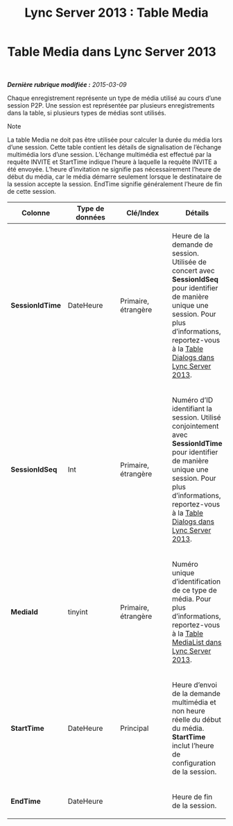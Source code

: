 ﻿---
title: 'Lync Server 2013 : Table Media'
TOCTitle: Table Media
ms:assetid: 1e1b427f-59b5-4564-bde5-1002a80439ee
ms:mtpsurl: https://technet.microsoft.com/fr-fr/library/Gg398268(v=OCS.15)
ms:contentKeyID: 49296444
ms.date: 05/20/2016
mtps_version: v=OCS.15
ms.translationtype: HT
---

# Table Media dans Lync Server 2013

 

_**Dernière rubrique modifiée :** 2015-03-09_

Chaque enregistrement représente un type de média utilisé au cours d’une session P2P. Une session est représentée par plusieurs enregistrements dans la table, si plusieurs types de médias sont utilisés.

> [!note]  
> La table Media ne doit pas être utilisée pour calculer la durée du média lors d’une session. Cette table contient les détails de signalisation de l’échange multimédia lors d’une session. L’échange multimédia est effectué par la requête INVITE et StartTime indique l’heure à laquelle la requête INVITE a été envoyée. L’heure d’invitation ne signifie pas nécessairement l’heure de début du média, car le média démarre seulement lorsque le destinataire de la session accepte la session. EndTime signifie généralement l’heure de fin de cette session.


<table>
<colgroup>
<col style="width: 25%" />
<col style="width: 25%" />
<col style="width: 25%" />
<col style="width: 25%" />
</colgroup>
<thead>
<tr class="header">
<th>Colonne</th>
<th>Type de données</th>
<th>Clé/Index</th>
<th>Détails</th>
</tr>
</thead>
<tbody>
<tr class="odd">
<td><p><strong>SessionIdTime</strong></p></td>
<td><p>DateHeure</p></td>
<td><p>Primaire, étrangère</p></td>
<td><p>Heure de la demande de session. Utilisée de concert avec <strong>SessionIdSeq</strong> pour identifier de manière unique une session. Pour plus d’informations, reportez-vous à la <a href="lync-server-2013-dialogs-table.md">Table Dialogs dans Lync Server 2013</a>.</p></td>
</tr>
<tr class="even">
<td><p><strong>SessionIdSeq</strong></p></td>
<td><p>Int</p></td>
<td><p>Primaire, étrangère</p></td>
<td><p>Numéro d’ID identifiant la session. Utilisé conjointement avec <strong>SessionIdTime</strong> pour identifier de manière unique une session. Pour plus d’informations, reportez-vous à la <a href="lync-server-2013-dialogs-table.md">Table Dialogs dans Lync Server 2013</a>.</p></td>
</tr>
<tr class="odd">
<td><p><strong>MediaId</strong></p></td>
<td><p>tinyint</p></td>
<td><p>Primaire, étrangère</p></td>
<td><p>Numéro unique d’identification de ce type de média. Pour plus d’informations, reportez-vous à la <a href="lync-server-2013-medialist-table.md">Table MediaList dans Lync Server 2013</a>.</p></td>
</tr>
<tr class="even">
<td><p><strong>StartTime</strong></p></td>
<td><p>DateHeure</p></td>
<td><p>Principal</p></td>
<td><p>Heure d’envoi de la demande multimédia et non heure réelle du début du média. <strong>StartTime</strong> inclut l’heure de configuration de la session.</p></td>
</tr>
<tr class="odd">
<td><p><strong>EndTime</strong></p></td>
<td><p>DateHeure</p></td>
<td><p></p></td>
<td><p>Heure de fin de la session.</p></td>
</tr>
</tbody>
</table>

